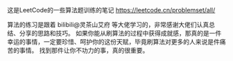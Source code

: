 这是LeetCode的一些算法题训练的笔记
https://leetcode.cn/problemset/all/

算法的练习是跟着 bilibili@灵茶山艾府 等大佬学习的，非常感谢大佬们认真总结、分享的思路和技巧。
如果你能从刷算法的过程中获得成就感，那真的是一件幸运的事情，一定要珍惜、呵护你的这份天赋，毕竟刷算法对更多的人来说是件痛苦的事情。
找到那件让你不功力的事，真的很重要。